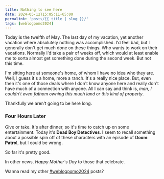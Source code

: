 ```yaml
---
title: Nothing to see here
date: 2024-05-12T15:05:11-05:00
permalink: 'posts/{{ title | slug }}/'
tags: [weblogpomo2024]
---
```

Today is the twelfth of May. The last day of my vacation, yet another vacation where absolutely nothing was accomplished. I'd feel bad, but I generally don't get much done on these things. Who wants to work on their vacations. Normally I'd take a pair of weeks off, which would at least enable me to sorta almost get something done during the second week. But not this time.

I'm sitting here at someone's home, of whom I have no idea who they are. Well, I guess it's a home, more a ranch. It's a really nice place. But, even then it's one of those deals where I don't know anyone here and really don't have much of a connection with anyone. All I can say and think is, *man, I couldn't even fathom owning this much land or this kind of property*. 

Thankfully we aren't going to be here long.

### Four Hours Later
Give or take. It's after dinner, so it's time to catch up on some entertainment. Today it's **Dead Boy Detectives**. I seem to recall something about a possible spin off of these characters with an episode of **Doom Patrol**, but I could be wrong. 

So far it's pretty good.

In other news, *Happy Mother's Day* to those that celebrate.

Wanna read my other [#weblogpomo2024](/tags/weblogpomo2024) posts?
